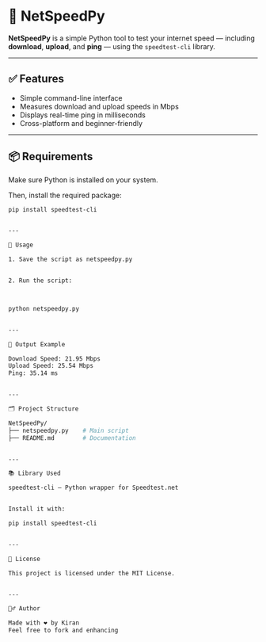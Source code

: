# 🚀 NetSpeedPy

**NetSpeedPy** is a simple Python tool to test your internet speed — including **download**, **upload**, and **ping** — using the `speedtest-cli` library.

---

## ✅ Features

- Simple command-line interface
- Measures download and upload speeds in Mbps
- Displays real-time ping in milliseconds
- Cross-platform and beginner-friendly

---

## 📦 Requirements

Make sure Python is installed on your system.

Then, install the required package:

```bash
pip install speedtest-cli


---

🧪 Usage

1. Save the script as netspeedpy.py


2. Run the script:



python netspeedpy.py


---

📌 Output Example

Download Speed: 21.95 Mbps
Upload Speed: 25.54 Mbps
Ping: 35.14 ms


---

🗂️ Project Structure

NetSpeedPy/
├── netspeedpy.py    # Main script
├── README.md        # Documentation


---

📚 Library Used

speedtest-cli – Python wrapper for Speedtest.net


Install it with:

pip install speedtest-cli


---

📄 License

This project is licensed under the MIT License.


---

🙋‍♂️ Author

Made with ❤️ by Kiran 
Feel free to fork and enhancing 

